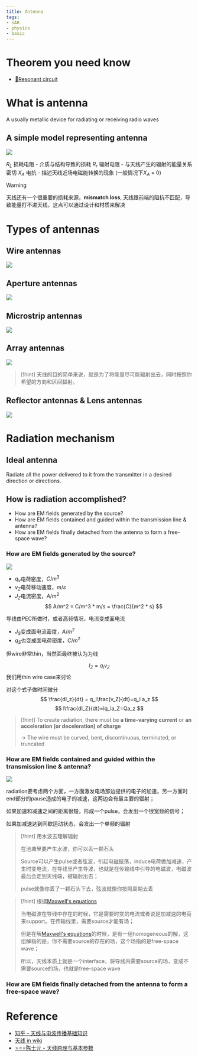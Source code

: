 ```yaml
---
title: Antenna
tags:
- SAR
- physics
- basic
---
```


# Theorem you need know

* [🧷Resonant circuit](Physics/Electromagnetism/Resonant_circuit.md)

# What is antenna

A usually metallic device for radiating or receiving radio waves

## A simple model representing antenna

![](Synthetic%20Aperture%20Radar%20Imaging/attachments/Pasted%20image%2020230404163712.png)

$R_L$ 损耗电阻 - 介质与结构导致的损耗
$R_r$ 辐射电阻 - 与天线产生的辐射的能量关系密切
$X_A$ 电抗 - 描述天线近场电磁能转换的现象 (一般情况下$X_A$ = 0)

> [!warning] 
> 天线还有一个很重要的损耗来源，**mismatch loss**, 天线跟前端的阻抗不匹配，导致能量打不进天线，这点可以通过设计和材质来解决 

# Types of antennas

## Wire antennas

![](Synthetic%20Aperture%20Radar%20Imaging/attachments/Pasted%20image%2020230404165239.png)

## Aperture antennas

![](Synthetic%20Aperture%20Radar%20Imaging/attachments/Pasted%20image%2020230410105310.png)

## Microstrip antennas

![](Synthetic%20Aperture%20Radar%20Imaging/attachments/Pasted%20image%2020230410105548.png)

## Array antennas

![](Synthetic%20Aperture%20Radar%20Imaging/attachments/Pasted%20image%2020230410111719.png)

> [!hint] 
> 天线的目的简单来说，就是为了将能量尽可能辐射出去，同时按照你希望的方向和区间辐射。

## Reflector antennas & Lens antennas

![](Synthetic%20Aperture%20Radar%20Imaging/attachments/Pasted%20image%2020230410112252.png)


# Radiation mechanism

## Ideal antenna

Radiate all the power delivered to it from the transmitter in a desired direction or directions.

## How is radiation accomplished?

* How are EM fields generated by the source?
* How are EM fields contained and guided within the transmission line & antenna?
* How are EM fields finally detached from the antenna to form a free-space wave?

### How are EM fields generated by the source?
 
![](Synthetic%20Aperture%20Radar%20Imaging/attachments/Pasted%20image%2020230410113039.png)

* $q_v$电荷密度，$C/m^3$
* $v_Z$电荷移动速度，$m/s$
* $J_Z$电流密度，$A/m^2$
$$
A/m^2 = C/m^3 * m/s = \frac{C}{m^2 * s}
$$

导线由PEC所做时，或者高频情况，电流变成面电流
* $J_S$变成面电流密度，$A/m^2$
* $q_S$也变成面电荷密度，$C/m^2$

但wire非常thin，当然面最终被认为为线

$$
I_Z = q_l v_Z
$$
我们用thin wire case来讨论

对这个式子做时间微分
$$
\frac{dI_z}{dt} = q_l\frac{v_Z}{dt}=q_l a_z
$$
$$
l\frac{dI_Z}{dt}=lq_la_Z=Qa_z
$$
> [!hint] 
> To create radiation, there must be **a time-varying current** or **an acceleration (or deceleration) of charge** 
> 
> -> The wire must be curved, bent, discontinuous, terminated, or truncated

###  How are EM fields contained and guided within the transmission line & antenna?

![](Synthetic%20Aperture%20Radar%20Imaging/attachments/Pasted%20image%2020230411105457.png)

radiation要考虑两个方面，一方面激发电场那边提供的电子的加速，另一方面时end部分的pause造成的电子的减速，这两边会有最主要的辐射；

如果加速和减速之间的距离很短，形成一个pulse，会发出一个很宽频的信号；

如果加减速达到间歇运动状态，会发出一个单频的辐射

> [!hint] 
> 用水波去理解辐射
> 
> 在池塘里要产生水波，你可以丟一颗石头
> 
> Source可以产生pulse或者弦波，引起电磁振荡，induce电荷做加减速，产生时变电流，在导线里产生导波，也就是在传输线中引导的电磁波，电磁波最后会走到天线端，被辐射出去；
> 
> pulse就像你丢了一颗石头下去，弦波就像你按照周期去丢
 
> [!hint] 
> 根据[Maxwell's equations](Physics/Electromagnetism/Maxwells_equation.md)
> 
> 当电磁波在导线中存在的时候，它是需要时变的电流或者说是加减速的电荷来support。在传输线里，需要source才能有场；
> 
> 但是在解[Maxwell's equations](Physics/Electromagnetism/Maxwells_equation.md)的时候，是有一组homogeneous的解，这组解指的是，你不需要source的存在的场，这个场指的是free-space wave；
> 
> 所以，天线本质上就是一个interface，将导线内需要source的场，变成不需要source的场，也就是free-space wave

### How are EM fields finally detached from the antenna to form a free-space wave?



# Reference

* [知乎 - 天线与电波传播基础知识](https://zhuanlan.zhihu.com/p/497482699)
* [天线 in wiki](https://zh.wikipedia.org/wiki/%E5%A4%A9%E7%BA%BF)
* [⭐⭐⭐陈士元 - 天线原理与基本参数](https://www.youtube.com/watch?v=JsVGW3z81wc&list=PLQdXflQNtKfLaGnvPLW_XVal-RaHxFN5j&index=1)
